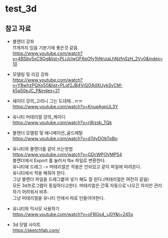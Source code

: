 # test_3d
## 참고 자료

- 블렌더 강좌  
11개까지 있음 기본기에 좋은것 같음.  
https://www.youtube.com/watch?v=4BSby5xC9Gg&list=PLjJclwOF6pOfy1hNnzaLhNzfnSzH_2Vy0&index=10  
  
- 모델링 및 리깅 강좌  
https://www.youtube.com/watch?v=Y8whzPQXo50&list=PLqf2JB4ViQO4dXIJykSyCM-k5a50eJC_P&index=21  
  
- 쉐이더 강의_고라니 그는 도대체...ㅠㅠ  
https://www.youtube.com/watch?v=KnueAgpUL3Y  
  
- 유니티 머테리얼 강의_케이디  
https://www.youtube.com/watch?v=ri8jzsb_TQk  
  
- 블렌더 모델링 및 애니메이션_골드메탈  
https://www.youtube.com/watch?v=d7dyDObTpBo  
  
- 유니티와 블랜더를 같이 쓰는방법  
https://www.youtube.com/watch?v=GDcWPOVMP54  
블렌더에서  Export 를 눌러서 fbx 파일로 변환한다.  
유니티에 드래그 -> 머테리얼은 적용은 안되있고 같이 파일에 따려온다.  
유니티에서 적용 해줘야 한다.  
그냥 블랜더 파일을 드래그붙여 넣기 해도 잘 된다.(머테리얼은 여전히 같음)  
모든 3d프로그램이 동일하다고한다. 머테리얼은 간혹 자동으로 나오긴 하지만 관리하기 어려워서 비추.  
그냥 머테리얼을 유니티 안에서 따로 만들어야한다.  
  
- 유니티와 믹사모 사용하기  
https://www.youtube.com/watch?v=oFBGs4_jJ0Y&t=245s  
  
- 3d 모델 사이트  
https://sketchfab.com/  
